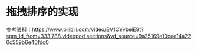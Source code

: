 # 拖拽排序的实现

参考资料：<https://www.bilibili.com/video/BV1CYvbeiE9t?spm_id_from=333.788.videopod.sections&vd_source=9a25169e10cee14a220c559b6e40fdc0>
